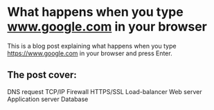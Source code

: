 # What happens when you type www.google.com in your browser
This is a blog post explaining what happens when you type https://www.google.com in your browser and press Enter.

## The post cover:

DNS request
TCP/IP
Firewall
HTTPS/SSL
Load-balancer
Web server
Application server
Database

